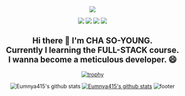<div align="center">
<img src="https://capsule-render.vercel.app/api?type=Waving&color=auto&height=300&section=header&text=CHA's%20GITHUB&fontSize=90" />


<a href="https://blog.naver.com/2124524" target="_blank"><img src="https://img.shields.io/badge/blog-03C75A?style=flat-square&logo=naver&logoColor=white"/></a>
<a href="https://www.instagram.com/s_y_415" target="_blank"><img src="https://img.shields.io/badge/Instagram-E4405F?style=square&logo=instagram&logoColor=white"/></a>
<a href="http://qr.kakao.com/talk/Izpi45cWlcbi1w63opmw6zqgY9c-" target="_blank"><img src="https://img.shields.io/badge/Kakao-FFCD00?style=square&logo=kakaotalk&logoColor=white"/></a>
<a href="https://velog.io/@eumnya415" target="_blank"><img src="https://img.shields.io/badge/velog-20C997?style=square&logo=velog&logoColor=white"/></a>

<h2>Hi there 👋 I'm CHA SO-YOUNG. <br> Currently I learning the FULL-STACK course. <br> I wanna become a meticulous developer. 😄</h2>

[![trophy](https://github-profile-trophy.vercel.app/?username=Eumnya415)](https://github.com/Eumnya415/github-profile-trophy)

<!--
**Eumnya415/Eumnya415** is a ✨ _special_ ✨ repository because its `README.md` (this file) appears on your GitHub profile.

Here are some ideas to get you started:

- 🔭 I’m currently working on ...
- 🌱 I’m currently learning ...
- 👯 I’m looking to collaborate on ...
- 🤔 I’m looking for help with ...
- 💬 Ask me about ...
- 📫 How to reach me: ...
- 😄 Pronouns: ...
- ⚡ Fun fact: ...
-->

![Eumnya415's github stats](https://github-readme-stats.vercel.app/api?username=Eumnya415&show_icons=true)
[![Eumnya415's github stats](https://github-readme-stats.vercel.app/api/top-langs/?username=Eumnya415&show_icons=true&hide_border=true&title_color=004386&icon_color=004386&layout=compact)](https://github.com/Eumnya415)
![footer](https://capsule-render.vercel.app/api?type=waving&color=auto&height=100&section=footer)
</div>
